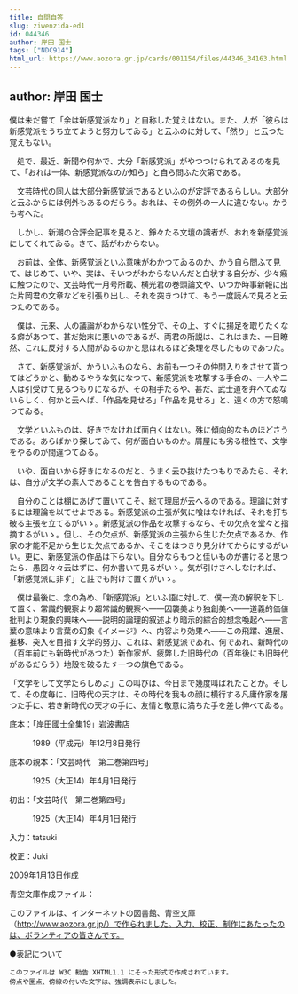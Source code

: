```yaml
---
title: 自問自答
slug: ziwenzida-ed1
id: 044346
author: 岸田 国士
tags: ["NDC914"]
html_url: https://www.aozora.gr.jp/cards/001154/files/44346_34163.html
---
```


## author: 岸田 国士

僕は未だ嘗て「余は新感覚派なり」と自称した覚えはない。また、人が「彼らは新感覚派をうち立てようと努力してゐる」と云ふのに対して、「然り」と云つた覚えもない。

　処で、最近、新聞や何かで、大分「新感覚派」がやつつけられてゐるのを見て、「おれは一体、新感覚派なのか知ら」と自ら問ふた次第である。

　文芸時代の同人は大部分新感覚派であるといふのが定評であるらしい。大部分と云ふからには例外もあるのだらう。おれは、その例外の一人に違ひない。かうも考へた。

　しかし、新潮の合評会記事を見ると、錚々たる文壇の識者が、おれを新感覚派にしてくれてゐる。さて、話がわからない。

　お前は、全体、新感覚派といふ意味がわかつてゐるのか、かう自ら問ふて見て、はじめて、いや、実は、そいつがわからないんだと白状する自分が、少々癪に触つたので、文芸時代一月号所載、横光君の巻頭論文や、いつか時事新報に出た片岡君の文章などを引張り出し、それを突きつけて、もう一度読んで見ろと云つたのである。

　僕は、元来、人の議論がわからない性分で、その上、すぐに揚足を取りたくなる癖があつて、甚だ始末に悪いのであるが、両君の所説は、これはまた、一目瞭然、これに反対する人間がゐるのかと思はれるほど条理を尽したものであつた。

　さて、新感覚派が、かういふものなら、お前も一つその仲間入りをさせて貰つてはどうかと、勧めるやうな気になつて、新感覚派を攻撃する手合の、一人や二人は引受けて見るつもりになるが、その相手たるや、甚だ、武士道を弁へてゐないらしく、何かと云へば、「作品を見せろ」「作品を見せろ」と、遠くの方で怒鳴つてゐる。

　文学といふものは、好きでなければ面白くはない。殊に傾向的なものほどさうである。あらばかり探してゐて、何が面白いものか。屑屋にも劣る根性で、文学をやるのが間違つてゐる。

　いや、面白いから好きになるのだと、うまく云ひ抜けたつもりでゐたら、それは、自分が文学の素人であることを告白するものである。

　自分のことは棚にあげて置いてこそ、総て理屈が云へるのである。理論に対するには理論を以てせよである。新感覚派の主張が気に喰はなければ、それを打ち破る主張を立てるがいゝ。新感覚派の作品を攻撃するなら、その欠点を堂々と指摘するがいゝ。但し、その欠点が、新感覚派の主張から生じた欠点であるか、作家の才能不足から生じた欠点であるか、そこをはつきり見分けてからにするがいい。更に、新感覚派の作品は下らない。自分ならもつと佳いものが書けると思つたら、愚図々々云はずに、何か書いて見るがいゝ。気が引けさへしなければ、「新感覚派に非ず」と註でも附けて置くがいゝ。

　僕は最後に、念の為め、「新感覚派」といふ語に対して、僕一流の解釈を下して置く、常識的観察より超常識的観察へ――因襲美より独創美へ――道義的価値批判より現象的興味へ――説明的論理的叙述より暗示的綜合的想念喚起へ――言葉の意味より言葉の幻象《イメージ》へ、内容より効果へ――この飛躍、進展、推移、突入を目指す文学的努力、これは、新感覚派であれ、何であれ、新時代の（百年前にも新時代があつた）新作家が、疲弊した旧時代の（百年後にも旧時代があるだらう）地殻を破るたゞ一つの旗色である。

「文学をして文学たらしめよ」この叫びは、今日まで幾度叫ばれたことか。そして、その度毎に、旧時代の天才は、その時代を我もの顔に横行する凡庸作家を屠つた手に、若き新時代の天才の手に、友情と敬意に満ちた手を差し伸べてゐる。













底本：「岸田國士全集19」岩波書店


　　　1989（平成元）年12月8日発行

底本の親本：「文芸時代　第二巻第四号」

　　　1925（大正14）年4月1日発行

初出：「文芸時代　第二巻第四号」

　　　1925（大正14）年4月1日発行

入力：tatsuki

校正：Juki

2009年1月13日作成

青空文庫作成ファイル：

このファイルは、インターネットの図書館、青空文庫（http://www.aozora.gr.jp/）で作られました。入力、校正、制作にあたったのは、ボランティアの皆さんです。











●表記について


	このファイルは W3C 勧告 XHTML1.1 にそった形式で作成されています。
	傍点や圏点、傍線の付いた文字は、強調表示にしました。